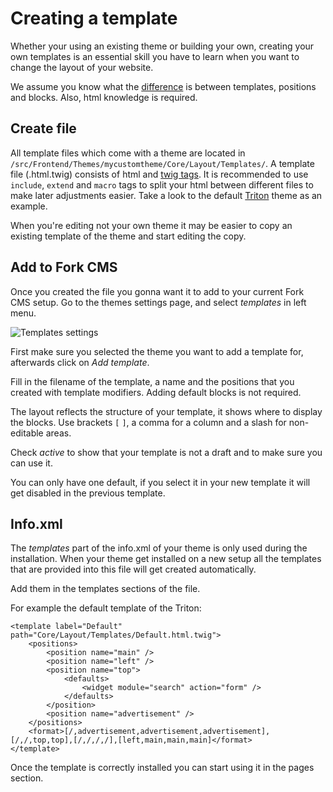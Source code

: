 # Creating a template

Whether your using an existing theme or building your own, creating your own templates is an essential skill you have to learn when you want to change the layout of your website.

We assume you know what the [difference](page-templates-positions-and-blocks) is between templates, positions and blocks. Also, html knowledge is required.


## Create file

All template files which come with a theme are located in `/src/Frontend/Themes/mycustomtheme/Core/Layout/Templates/`. A template file (.html.twig) consists of html and [twig tags](http://twig.sensiolabs.org/doc). It is recommended to use `include`, `extend` and `macro` tags to split your html between different files to make later adjustments easier. Take a look to the default [Triton](https://github.com/forkcms/forkcms/tree/master/frontend/themes/triton/core/layout/templates) theme as an example.

When you're editing not your own theme it may be easier to copy an existing template of the theme and start editing the copy.

## Add to Fork CMS

Once you created the file you gonna want it to add to your current Fork CMS setup. Go to the themes settings page, and select *templates* in left menu.

![Templates settings](https://raw.github.com/forkcms/documentation/master/04.%20theming%20guide/assets/settings_themes_templates.png)

First make sure you selected the theme you want to add a template for, afterwards click on *Add template*.

Fill in the filename of the template, a name and the positions that you created with template modifiers. Adding default blocks is not required.

The layout reflects the structure of your template, it shows where to display the blocks. Use brackets `[` `]`, a comma for a column and a slash for non-editable areas.

Check *active* to show that your template is not a draft and to make sure you can use it.

You can only have one default, if you select it in your new template it will get disabled in the previous template.

## Info.xml

The *templates* part of the info.xml of your theme is only used during the installation. When your theme get installed on a new setup all the templates that are provided into this file will get created automatically.

Add them in the templates sections of the file.

For example the default template of the Triton:

```
<template label="Default" path="Core/Layout/Templates/Default.html.twig">
	<positions>
		<position name="main" />
		<position name="left" />
		<position name="top">
			<defaults>
				<widget module="search" action="form" />
			</defaults>
		</position>
		<position name="advertisement" />
	</positions>
	<format>[/,advertisement,advertisement,advertisement],[/,/,top,top],[/,/,/,/],[left,main,main,main]</format>
</template>
```

Once the template is correctly installed you can start using it in the pages section.
